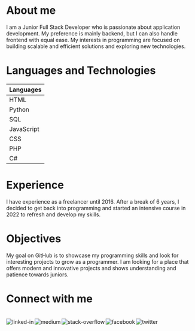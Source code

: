 <h1>About me</h1>

I am a Junior Full Stack Developer who is passionate about application development. My preference is mainly backend, but I can also handle frontend with equal ease. My interests in programming are focused on building scalable and efficient solutions and exploring new technologies.

<h1>Languages and Technologies</h1>

| Languages |
|-----------|
| HTML      |
| Python    |
| SQL       |
| JavaScript|
| CSS       |
| PHP       |
| C#        |
    
<h1>Experience</h1>

I have experience as a freelancer until 2016. After a break of 6 years, I decided to get back into programming and started an intensive course in 2022 to refresh and develop my skills.

<h1>Objectives</h1>

My goal on GitHub is to showcase my programming skills and look for interesting projects to grow as a programmer. I am looking for a place that offers modern and innovative projects and shows understanding and patience towards juniors.

<h1>Connect with me</h1>

<br>[<img align="left" alt="linked-in" src="https://img.shields.io/badge/linkedin-%230077B5.svg?&style=for-the-badge&logo=linkedin&logoColor=white" />](https://www.linkedin.com/in/jakub-g%C3%B3rzy%C5%84ski-b06b196b/)[<img align="left" alt="medium" src="https://img.shields.io/badge/medium-%2312100E.svg?&style=for-the-badge&logo=medium&logoColor=white" />](https://56faisal.medium.com/)[<img align="left" alt="stack-overflow" src="https://img.shields.io/badge/stack%20overflow-FE7A16?logo=stack-overflow&logoColor=white&style=for-the-badge" />](https://stackoverflow.com/users/5379437/mohammad-faisal)[<img align="left" alt="facebook" src="https://img.shields.io/badge/facebook-%231877F2.svg?&style=for-the-badge&logo=facebook&logoColor=white" />](https://www.facebook.com/56faisal/)[<img align="left" alt="twitter" src="https://img.shields.io/badge/twitter-%231DA1F2.svg?&style=for-the-badge&logo=twitter&logoColor=white" />](https://twitter.com/Mohamma88766694)<br>
<br>
